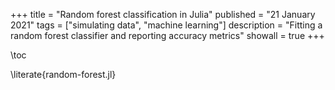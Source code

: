 +++
title = "Random forest classification in Julia"
published = "21 January 2021"
tags = ["simulating data", "machine learning"]
description = "Fitting a random forest classifier and reporting accuracy metrics"
showall = true
+++

\toc 

\literate{random-forest.jl}

